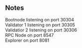 ## Notes

Bootnode listening on port 30304  
Validator 1 listening on port 30305  
Validatior 2 listening on port 30306  
RPC Node on port 8547  
Explorer on port 8081